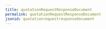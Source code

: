 ```yaml
---
title: quotationRequestResponseDocument
permalink: quotationRequestResponseDocument
jsonid: quotationrequestresponsedocument
---
```

